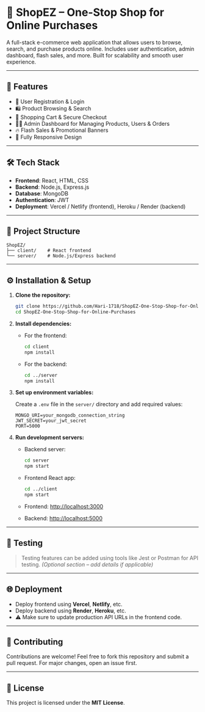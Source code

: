 # 🛒 ShopEZ – One-Stop Shop for Online Purchases

A full-stack e-commerce web application that allows users to browse, search, and purchase products online. Includes user authentication, admin dashboard, flash sales, and more. Built for scalability and smooth user experience.

---

## 🚀 Features

* 👤 User Registration & Login
* 🛍️ Product Browsing & Search
* 🛒 Shopping Cart & Secure Checkout
* 🧑‍💼 Admin Dashboard for Managing Products, Users & Orders
* 🔥 Flash Sales & Promotional Banners
* 📱 Fully Responsive Design

---

## 🛠️ Tech Stack

* **Frontend**: React, HTML, CSS
* **Backend**: Node.js, Express.js
* **Database**: MongoDB
* **Authentication**: JWT
* **Deployment**: Vercel / Netlify (frontend), Heroku / Render (backend)

---

## 📁 Project Structure

```
ShopEZ/
├── client/    # React frontend
└── server/    # Node.js/Express backend
```

---

## ⚙️ Installation & Setup

1. **Clone the repository:**

   ```bash
   git clone https://github.com/Hari-1718/ShopEZ-One-Stop-Shop-for-Online-Purchases.git
   cd ShopEZ-One-Stop-Shop-for-Online-Purchases
   ```

2. **Install dependencies:**

   * For the frontend:

     ```bash
     cd client
     npm install
     ```

   * For the backend:

     ```bash
     cd ../server
     npm install
     ```

3. **Set up environment variables:**

   Create a `.env` file in the `server/` directory and add required values:

   ```env
   MONGO_URI=your_mongodb_connection_string
   JWT_SECRET=your_jwt_secret
   PORT=5000
   ```

4. **Run development servers:**

   * Backend server:

     ```bash
     cd server
     npm start
     ```

   * Frontend React app:

     ```bash
     cd ../client
     npm start
     ```

   * Frontend: [http://localhost:3000](http://localhost:3000)

   * Backend: [http://localhost:5000](http://localhost:5000)

---

## 🧪 Testing

> Testing features can be added using tools like Jest or Postman for API testing. *(Optional section – add details if applicable)*

---

## 🌐 Deployment

* Deploy frontend using **Vercel**, **Netlify**, etc.
* Deploy backend using **Render**, **Heroku**, etc.
* ⚠️ Make sure to update production API URLs in the frontend code.

---

## 🤝 Contributing

Contributions are welcome!
Feel free to fork this repository and submit a pull request. For major changes, open an issue first.

---

## 📄 License

This project is licensed under the **MIT License**.


